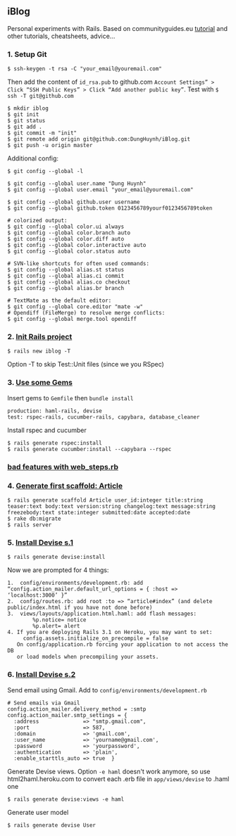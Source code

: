 iBlog
-----
Personal experiments with Rails.
Based on communityguides.eu [tutorial](http://www.communityguides.eu/articles/1) and other tutorials, cheatsheets, advice...

### 1. Setup Git

    $ ssh-keygen -t rsa -C "your_email@youremail.com"
    
Then add the content of `id_rsa.pub` to github.com `Account Settings” > Click “SSH Public Keys” > Click “Add another public key”`. Test with `$ ssh -T git@github.com`

    $ mkdir iblog
    $ git init
    $ git status
    $ git add .
    $ git commit -m "init"
    $ git remote add origin git@github.com:DungHuynh/iBlog.git
    $ git push -u origin master

Additional config:

    $ git config --global -l
    
    $ git config --global user.name "Dung Huynh"
    $ git config --global user.email "your_email@youremail.com"
    
    $ git config --global github.user username
    $ git config --global github.token 0123456789yourf0123456789token
    
    # colorized output:
    $ git config --global color.ui always
    $ git config --global color.branch auto
    $ git config --global color.diff auto
    $ git config --global color.interactive auto
    $ git config --global color.status auto
    
    # SVN-like shortcuts for often used commands:
    $ git config --global alias.st status
    $ git config --global alias.ci commit
    $ git config --global alias.co checkout
    $ git config --global alias.br branch
    
    # TextMate as the default editor:
    $ git config --global core.editor "mate -w"
    # Opendiff (FileMerge) to resolve merge conflicts:
    $ git config --global merge.tool opendiff
    
### 2. [Init Rails project](https://github.com/DungHuynh/iBlog/tree/86a31ee13d0e5fb9a425418b5edd9cac73dcf62d)

    $ rails new iblog -T
    
Option -T to skip Test::Unit files (since we you RSpec)

### 3. [Use some Gems](https://github.com/DungHuynh/iBlog/tree/7ba7717257aa2d0bfaf0f76e9dbbdabcff357768)

Insert gems to `Gemfile` then `bundle install`

    production: haml-rails, devise
    test: rspec-rails, cucumber-rails, capybara, database_cleaner
    
Install rspec and cucumber

    $ rails generate rspec:install
    $ rails generate cucumber:install --capybara --rspec

### [bad features with web_steps.rb](https://github.com/DungHuynh/iBlog/tree/32b1603db6081a57dcacdbab40acee66accc53a1)

### 4. [Generate first scaffold: Article](https://github.com/DungHuynh/iBlog/tree/6507507b3fcc12031b14bd047b543988f817e5a3)

    $ rails generate scaffold Article user_id:integer title:string teaser:text body:text version:string changelog:text message:string freezebody:text state:integer submitted:date accepted:date
    $ rake db:migrate
    $ rails server
    
### 5. [Install Devise s.1](https://github.com/DungHuynh/iBlog/tree/13836759512b7397ebf87ab5a3d984f6db348e77)
    $ rails generate devise:install

Now we are prompted for 4 things:

    1.  config/environments/development.rb: add “config.action_mailer.default_url_options = { :host => ‘localhost:3000’ }”
    2.  config/routes.rb: add root :to => “article#index” (and delete public/index.html if you have not done before)
    3.  views/layouts/application.html.haml: add flash messages:
            %p.notice= notice
            %p.alert= alert
    4. If you are deploying Rails 3.1 on Heroku, you may want to set:
         config.assets.initialize_on_precompile = false
       On config/application.rb forcing your application to not access the DB
       or load models when precompiling your assets.

### 6. [Install Devise s.2](https://github.com/DungHuynh/iBlog/tree/42468cfcf4214efe6ae5380d0a3906f392efa53e)

Send email using Gmail. Add to `config/environments/development.rb`

    # Send emails via Gmail
    config.action_mailer.delivery_method = :smtp
    config.action_mailer.smtp_settings = {
      :address              => "smtp.gmail.com",
      :port                 => 587,
      :domain               => 'gmail.com',
      :user_name            => 'yourname@gmail.com',
      :password             => 'yourpassword',
      :authentication       => 'plain',
      :enable_starttls_auto => true  }

Generate Devise views. Option `-e haml` doesn't work anymore, so use html2haml.heroku.com to convert each .erb file in `app/views/devise` to .haml one

    $ rails generate devise:views -e haml

Generate user model

    $ rails generate devise User